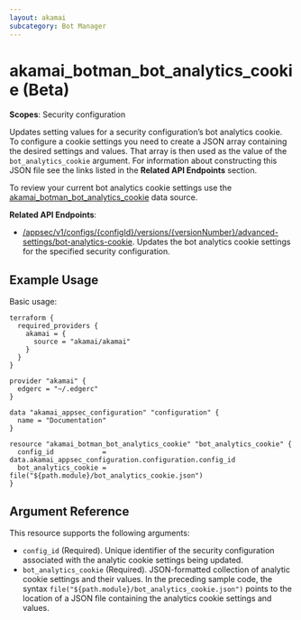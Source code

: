 ```yaml
---
layout: akamai
subcategory: Bot Manager
---
```


# akamai_botman_bot_analytics_cookie (Beta)

**Scopes**: Security configuration

Updates setting values for a security configuration’s bot analytics cookie. To configure a cookie settings you need to create a JSON array containing the desired settings and values. That array is then used as the value of the `bot_analytics_cookie` argument.  For information about constructing this JSON file see the links listed in the **Related API Endpoints** section.

To review your current bot analytics cookie settings use the [akamai_botman_bot_analytics_cookie](../data-sources/akamai_botman_bot_analytics_cookie) data source.

**Related API Endpoints**:

- [/appsec/v1/configs/{configId}/versions/{versionNumber}/advanced-settings/bot-analytics-cookie](https://techdocs.akamai.com/bot-manager/reference/put-bot-analytics-cookie-1). Updates the bot analytics cookie settings for the specified security configuration.

## Example Usage

Basic usage:

```
terraform {
  required_providers {
    akamai = {
      source = "akamai/akamai"
    }
  }
}

provider "akamai" {
  edgerc = "~/.edgerc"
}

data "akamai_appsec_configuration" "configuration" {
  name = "Documentation"
}

resource "akamai_botman_bot_analytics_cookie" "bot_analytics_cookie" {
  config_id            = data.akamai_appsec_configuration.configuration.config_id
  bot_analytics_cookie = file("${path.module}/bot_analytics_cookie.json")
}
```

## Argument Reference

This resource supports the following arguments:

- `config_id` (Required). Unique identifier of the security configuration associated with the analytic cookie settings being updated.
- `bot_analytics_cookie` (Required). JSON-formatted collection of analytic cookie settings and their values.  In the preceding sample code, the syntax `file("${path.module}/bot_analytics_cookie.json")` points to the location of a JSON file containing the analytics cookie settings and values.
